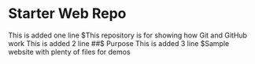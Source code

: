# Starter Web Repo
This is added one line
$This repository is for showing how Git and GitHub work
This is added 2 line
##$ Purpose
This is added 3 line
$Sample website with plenty of files for demos

